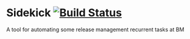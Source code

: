 Sidekick [![Build Status](https://travis-ci.org/ikhemissi/sidekick.png?branch=master)](https://travis-ci.org/ikhemissi/sidekick)
========

A tool for automating some release management recurrent tasks at BM
